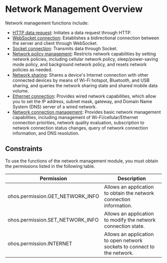 # Network Management Overview

Network management functions include:

- [HTTP data request](http-request.md): Initiates a data request through HTTP.
- [WebSocket connection](websocket-connection.md): Establishes a bidirectional connection between the server and client through WebSocket.
- [Socket connection](socket-connection.md): Transmits data through Socket.
- [Network policy management](net-policy-management.md): Restricts network capabilities by setting network policies, including cellular network policy, sleep/power-saving mode policy, and background network policy, and resets network policies as needed.
- [Network sharing](net-sharing.md): Shares a device's Internet connection with other connected devices by means of Wi-Fi hotspot, Bluetooth, and USB sharing, and queries the network sharing state and shared mobile data volume.
- [Ethernet connection](net-ethernet.md): Provides wired network capabilities, which allow you to set the IP address, subnet mask, gateway, and Domain Name System (DNS) server of a wired network.
- [Network connection management](net-connection-manager.md): Provides basic network management capabilities, including management of Wi-Fi/cellular/Ethernet connection priorities, network quality evaluation, subscription to network connection status changes, query of network connection information, and DNS resolution.

## Constraints

To use the functions of the network management module, you must obtain the permissions listed in the following table.

| Permission                          | Description                                  |
| -------------------------------- | -------------------------------------- |
| ohos.permission.GET_NETWORK_INFO | Allows an application to obtain the network connection information.                    |
| ohos.permission.SET_NETWORK_INFO | Allows an application to modify the network connection state.                    |
| ohos.permission.INTERNET         | Allows an application to open network sockets to connect to the network.|
